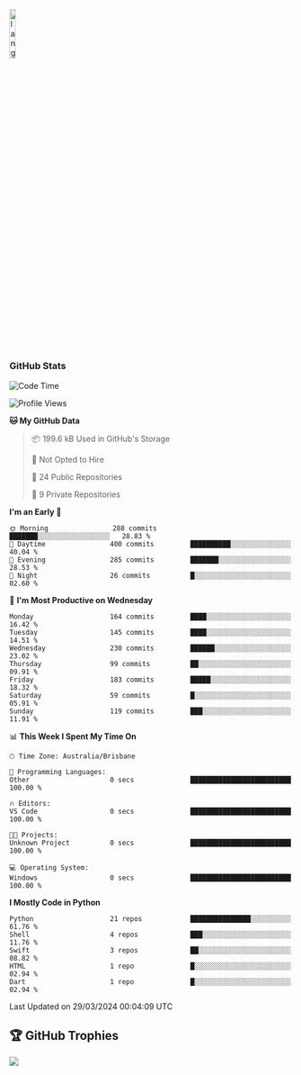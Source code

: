 <p align="left"><img width=15%" src="https://github.com/alansmathew/alansmathew/raw/master/lang.gif" alt="lang image here" /></p>

# <h3 align="left">GitHub Stats</h3>

<!--START_SECTION:waka-->
![Code Time](http://img.shields.io/badge/Code%20Time-345%20hrs%2010%20mins-blue)

![Profile Views](http://img.shields.io/badge/Profile%20Views-0-blue)

**🐱 My GitHub Data** 

> 📦 199.6 kB Used in GitHub's Storage 
 > 
> 🚫 Not Opted to Hire
 > 
> 📜 24 Public Repositories 
 > 
> 🔑 9 Private Repositories 
 > 
**I'm an Early 🐤** 

```text
🌞 Morning                288 commits         ███████░░░░░░░░░░░░░░░░░░   28.83 % 
🌆 Daytime                400 commits         ██████████░░░░░░░░░░░░░░░   40.04 % 
🌃 Evening                285 commits         ███████░░░░░░░░░░░░░░░░░░   28.53 % 
🌙 Night                  26 commits          █░░░░░░░░░░░░░░░░░░░░░░░░   02.60 % 
```
📅 **I'm Most Productive on Wednesday** 

```text
Monday                   164 commits         ████░░░░░░░░░░░░░░░░░░░░░   16.42 % 
Tuesday                  145 commits         ████░░░░░░░░░░░░░░░░░░░░░   14.51 % 
Wednesday                230 commits         ██████░░░░░░░░░░░░░░░░░░░   23.02 % 
Thursday                 99 commits          ██░░░░░░░░░░░░░░░░░░░░░░░   09.91 % 
Friday                   183 commits         █████░░░░░░░░░░░░░░░░░░░░   18.32 % 
Saturday                 59 commits          █░░░░░░░░░░░░░░░░░░░░░░░░   05.91 % 
Sunday                   119 commits         ███░░░░░░░░░░░░░░░░░░░░░░   11.91 % 
```


📊 **This Week I Spent My Time On** 

```text
🕑︎ Time Zone: Australia/Brisbane

💬 Programming Languages: 
Other                    0 secs              █████████████████████████   100.00 % 

🔥 Editors: 
VS Code                  0 secs              █████████████████████████   100.00 % 

🐱‍💻 Projects: 
Unknown Project          0 secs              █████████████████████████   100.00 % 

💻 Operating System: 
Windows                  0 secs              █████████████████████████   100.00 % 
```

**I Mostly Code in Python** 

```text
Python                   21 repos            ███████████████░░░░░░░░░░   61.76 % 
Shell                    4 repos             ███░░░░░░░░░░░░░░░░░░░░░░   11.76 % 
Swift                    3 repos             ██░░░░░░░░░░░░░░░░░░░░░░░   08.82 % 
HTML                     1 repo              █░░░░░░░░░░░░░░░░░░░░░░░░   02.94 % 
Dart                     1 repo              █░░░░░░░░░░░░░░░░░░░░░░░░   02.94 % 
```




 Last Updated on 29/03/2024 00:04:09 UTC
<!--END_SECTION:waka-->

## 🏆 GitHub Trophies

![](https://github-profile-trophy.vercel.app/?username=samh06&theme=discord&no-frame=true&no-bg=false&margin-w=4)
